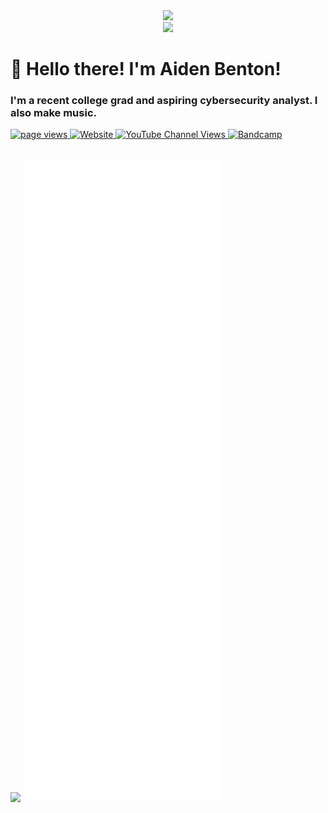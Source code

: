 <div id="header" align="center">
  <img src="https://media.giphy.com/media/JZ40cnfnN11KycrvMF/giphy.gif" width="200">
  <br>
  <a href="https://github.com/piyushsuthar/github-readme-quotes">
    <img src="https://quotes-github-readme.vercel.app/api?type=horizontal&theme=nord">
  </a>
</div>
<h1 align="left" id="beans-title">👋 Hello there! I'm Aiden Benton! </h1>
<h3 align="left">I'm a recent college grad and aspiring cybersecurity analyst. I also make music.</h3>
<p align="left">
  <a href="https://github.com/MacroPower/MacroPower">
    <img src="https://komarev.com/ghpvc/?username=intothebeans" alt="page views" />
  </a>
  <a href="https://www.aiden-benton.com">
    <img alt="Website" src="https://img.shields.io/website?url=https%3A%2F%2Fwww.aiden-benton.com">
  </a>
  <a href="https://www.youtube.com/channel/@aiden-b">
    <img alt="YouTube Channel Views" src="https://img.shields.io/youtube/channel/views/UCziOicJifMZDlSQlSaRbG7A?style=flat&logo=youtube">
  </a>
  <a href="https://aidenbenton.bandcamp.com">
    <img alt="Bandcamp" src="https://img.shields.io/badge/My%20Music-blue?logo=bandcamp&logoColor=white">
  </a>
</p>
<br>
<img src="https://github-profile-trophy.vercel.app/?username=intothebeans&theme=onedark&title=MultiLanguage,Experience,Commits,Repositories,PullRequests,Issues" align="center">


<img src="github-metrics.svg">




